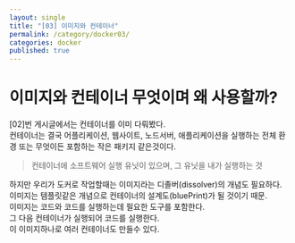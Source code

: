 ```yaml
---
layout: single
title: "[03] 이미지와 컨테이너"
permalink: /category/docker03/
categories: docker
published: true
---
```


# 이미지와 컨테이너 무엇이며 왜 사용할까?
[02]번 게시글에서는 컨테이너를 이미 다뤄봤다.  
컨테이너는 결국 어플리케이션, 웹사이트, 노드서버, 애플리케이션을 실행하는 전체 환경 또는 무엇이든 포함하는 작은 패키지 같은것이다.
> 컨테이너에 소프트웨어 실행 유닛이 있으며, 그 유닛을 내가 실행하는 것  

하지만 우리가 도커로 작업할때는 이미지라는 디졸버(dissolver)의 개념도 필요하다.  
이미지는 템플릿같은 개념으로 컨테이너의 설계도(bluePrint)가 될 것이기 때문.  
이미지는 코드와 코드를 실행하는데 필요한 도구를 포함한다.  
그 다음 컨테이너가 실행되어 코드를 실행한다.  
이 이미지하나로 여러 컨테이너도 만들수 있다.
